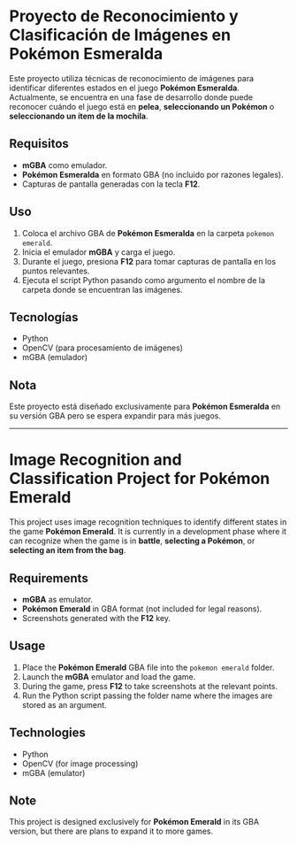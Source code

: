 # Proyecto de Reconocimiento y Clasificación de Imágenes en Pokémon Esmeralda

Este proyecto utiliza técnicas de reconocimiento de imágenes para identificar diferentes estados en el juego **Pokémon Esmeralda**. Actualmente, se encuentra en una fase de desarrollo donde puede reconocer cuándo el juego está en **pelea**, **seleccionando un Pokémon** o **seleccionando un ítem de la mochila**.

## Requisitos

- **mGBA** como emulador.
- **Pokémon Esmeralda** en formato GBA (no incluido por razones legales).
- Capturas de pantalla generadas con la tecla **F12**.

## Uso

1. Coloca el archivo GBA de **Pokémon Esmeralda** en la carpeta `pokemon emerald`.
2. Inicia el emulador **mGBA** y carga el juego.
3. Durante el juego, presiona **F12** para tomar capturas de pantalla en los puntos relevantes.
4. Ejecuta el script Python pasando como argumento el nombre de la carpeta donde se encuentran las imágenes.

## Tecnologías

- Python
- OpenCV (para procesamiento de imágenes)
- mGBA (emulador)

## Nota

Este proyecto está diseñado exclusivamente para **Pokémon Esmeralda** en su versión GBA pero se espera expandir para más juegos.


---

# Image Recognition and Classification Project for Pokémon Emerald

This project uses image recognition techniques to identify different states in the game **Pokémon Emerald**. It is currently in a development phase where it can recognize when the game is in **battle**, **selecting a Pokémon**, or **selecting an item from the bag**.

## Requirements

- **mGBA** as emulator.
- **Pokémon Emerald** in GBA format (not included for legal reasons).
- Screenshots generated with the **F12** key.

## Usage

1. Place the **Pokémon Emerald** GBA file into the `pokemon emerald` folder.
2. Launch the **mGBA** emulator and load the game.
3. During the game, press **F12** to take screenshots at the relevant points.
4. Run the Python script passing the folder name where the images are stored as an argument.

## Technologies

- Python
- OpenCV (for image processing)
- mGBA (emulator)

## Note

This project is designed exclusively for **Pokémon Emerald** in its GBA version, but there are plans to expand it to more games.

